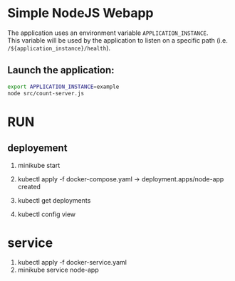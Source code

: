 # Simple NodeJS Webapp

The application uses an environment variable `APPLICATION_INSTANCE`.  
This variable will be used by the application to listen on a specific path (i.e. `/${application_instance}/health`).

## Launch the application:

```bash
export APPLICATION_INSTANCE=example
node src/count-server.js
```
# RUN
## deployement 
1) minikube start
2) kubectl apply -f docker-compose.yaml
-> deployment.apps/node-app created

3) kubectl get deployments
6) kubectl config view

# service

1) kubectl apply -f docker-service.yaml
2) minikube service node-app

